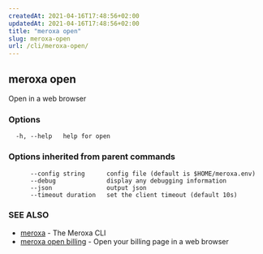 ```yaml
---
createdAt: 2021-04-16T17:48:56+02:00
updatedAt: 2021-04-16T17:48:56+02:00
title: "meroxa open"
slug: meroxa-open
url: /cli/meroxa-open/
---
```

## meroxa open

Open in a web browser

### Options

```
  -h, --help   help for open
```

### Options inherited from parent commands

```
      --config string      config file (default is $HOME/meroxa.env)
      --debug              display any debugging information
      --json               output json
      --timeout duration   set the client timeout (default 10s)
```

### SEE ALSO

* [meroxa](/cli/meroxa/)	 - The Meroxa CLI
* [meroxa open billing](/cli/meroxa-open-billing/)	 - Open your billing page in a web browser

